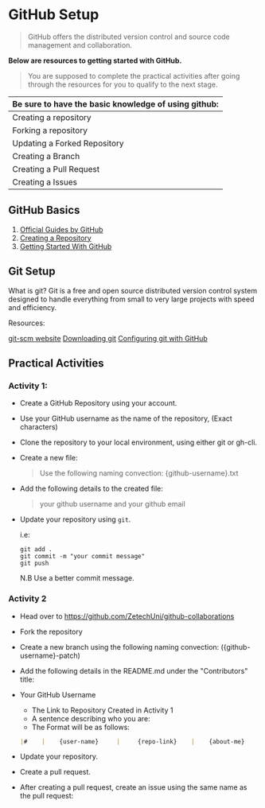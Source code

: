# GitHub Setup

> GitHub offers the distributed version control and source code management and collaboration.

**Below are resources to getting started with GitHub.**

> You are supposed to complete the practical activities after going through the resources for you to qualify to the next stage.

| Be sure to have the basic knowledge of using github: |
|--|
| Creating a repository |
| Forking a repository |
| Updating a Forked Repository |
| Creating a Branch |
| Creating a Pull Request |
| Creating a Issues |

## GitHub Basics

1. [Official Guides by GitHub](https://guides.github.com/)
2. [Creating a Repository](https://guides.github.com/activities/hello-world/)
3. [Getting Started With GitHub](https://docs.github.com/en/free-pro-team@latest/github/getting-started-with-github)

## Git Setup

What is git?
Git is a free and open source distributed version control system designed to handle everything from small to very large projects with speed and efficiency.

Resources:

[git-scm website](https://git-scm.com/)
[Downloading git](https://git-scm.com/download)
[Configuring git with GitHub](https://chrisdev.hashnode.dev/git-and-github-installation-and-configuration)

## Practical Activities

### Activity 1:

- Create a GitHub Repository using your account.
- Use your GitHub username as the name of the repository, (Exact characters)
- Clone the repository to your local environment, using either git or gh-cli.
- Create a new file: 
  
  >Use the following naming convection: {github-username}.txt
- Add the following details to the created file: 

    >your github username and your github email

- Update your repository using `git`. 
    
    i.e: 

    ```shell
    git add .
    git commit -m "your commit message"
    git push
    ```

    N.B Use a better commit message.

### Activity 2

- Head over to https://github.com/ZetechUni/github-collaborations
- Fork the repository
- Create a new branch using the following naming convection: ({github-username}-patch)
- Add the following details in the README.md under the "Contributors" title:
- Your GitHub Username
    - The Link to Repository Created in Activity 1
    - A sentence describing who you are:
    - The Format will be as follows:

    ```markdown
    |#    |    {user-name}     |     {repo-link}    |    {about-me}     |
    ```
- Update your repository.
- Create a pull request.
- After creating a pull request, create an issue using the same name as the pull request:
